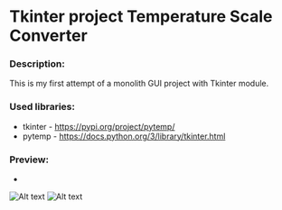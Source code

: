 # Tkinter project Temperature Scale Converter

### Description:
This is my first attempt of a monolith GUI project with Tkinter module.

### Used libraries:
* tkinter - https://pypi.org/project/pytemp/
* pytemp - https://docs.python.org/3/library/tkinter.html


### Preview:
* 
![Alt text](https://github.com/mi6oo6im/my_python_training/blob/main/training_projects/django_project_phonebook/2022-08-02%2017_59_23-Phonebook.png)
![Alt text](https://github.com/mi6oo6im/my_python_training/blob/main/training_projects/django_project_phonebook/2022-08-02%2018_00_23-djangoproject%20%E2%80%93%20console.png)


